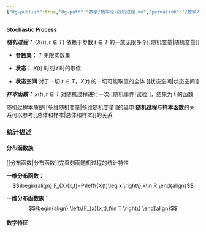 ```yaml
---
{"dg-publish":true,"dg-path":"数学/概率论/随机过程.md","permalink":"/数学/概率论/随机过程/","dgPassFrontmatter":true,"noteIcon":"","created":"2024-05-21T15:20:28.773+08:00","updated":"2024-07-07T13:58:32.348+08:00"}
---
```


**Stochastic Process**  

***随机过程：***  $\left\{X(t),t \in T \right\}$
依赖于参数 $t\in T$ 的一族无限多个[[随机变量\|随机变量]]
- **参数集：**   $T$
	无限实数集
	
- **状态：**  $X(t)$ 
	时刻 $t$ 时的取值
	
- **状态空间**
	对于一切 $t\in T$，$X(t)$ 的一切可能取值的全体
	[[状态空间\|状态空间]]

***样本函数：***  $x(t),t \in T$
对随机过程进行一次[[随机事件\|试验]]，结果为 t 的函数


随机过程本质是[[多维随机变量\|多维随机变量]]的延申
**随机过程与样本函数**的关系可以参考[[总体和样本\|总体和样本]]的关系

### 统计描述

#### 分布函数族
[[分布函数\|分布函数]]完善刻画随机过程的统计特性

**一维分布函数：**
$$\begin{align}
F_{X}(x,t)=P\left\{X(t)\leq x \right\},x\in R
\end{align}$$

**一维分布函数族：**
$$\begin{align}
\left\{F_{x}(x,t),t\in T \right\}
\end{align}$$

#### 数字特征

